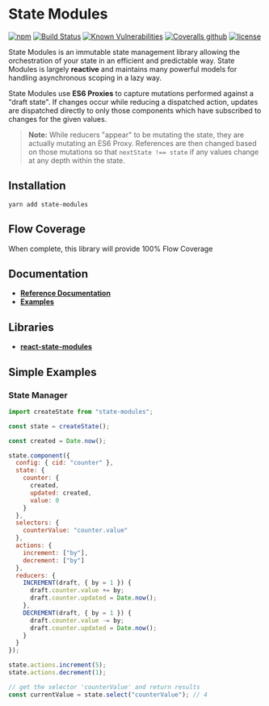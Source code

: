 # State Modules

[![npm](https://img.shields.io/npm/v/state-modules.svg)](https://github.com/odo-network/state-modules)
[![Build Status](https://travis-ci.com/odo-network/state-modules.svg?branch=master)](https://travis-ci.com/odo-network/state-modules)
[![Known Vulnerabilities](https://snyk.io/test/github/odo-network/state-modules/badge.svg?targetFile=package.json)](https://snyk.io/test/github/odo-network/state-modules?targetFile=package.json)
[![Coveralls github](https://img.shields.io/coveralls/github/odo-network/state-modules.svg)](https://github.com/odo-network/state-modules)
[![license](https://img.shields.io/github/license/odo-network/state-modules.svg)](https://github.com/odo-network/state-modules)

State Modules is an immutable state management library allowing the orchestration of your state in an efficient and predictable way. State Modules is largely **reactive** and maintains many powerful models for handling asynchronous scoping in a lazy way.

State Modules use **ES6 Proxies** to capture mutations performed against a "draft state". If changes occur while reducing a dispatched action, updates are dispatched directly to only those components which have subscribed to changes for the given values.

> **Note:** While reducers "appear" to be mutating the state, they are actually mutating an ES6 Proxy. References are then changed based on those mutations so that `nextState !== state` if any values change at any depth within the state.

## Installation

```
yarn add state-modules
```

## Flow Coverage

When complete, this library will provide 100% Flow Coverage

## Documentation

- [**Reference Documentation**](./docs/reference.md)
- [**Examples**](./docs/examples.md)

## Libraries

- [**react-state-modules**](https://github.com/odo-network/react-state-modules)

## Simple Examples

### State Manager

```javascript
import createState from "state-modules";

const state = createState();

const created = Date.now();

state.component({
  config: { cid: "counter" },
  state: {
    counter: {
      created,
      updated: created,
      value: 0
    }
  },
  selectors: {
    counterValue: "counter.value"
  },
  actions: {
    increment: ["by"],
    decrement: ["by"]
  },
  reducers: {
    INCREMENT(draft, { by = 1 }) {
      draft.counter.value += by;
      draft.counter.updated = Date.now();
    },
    DECREMENT(draft, { by = 1 }) {
      draft.counter.value -= by;
      draft.counter.updated = Date.now();
    }
  }
});

state.actions.increment(5);
state.actions.decrement(1);

// get the selector 'counterValue' and return results
const currentValue = state.select("counterValue"); // 4
```
